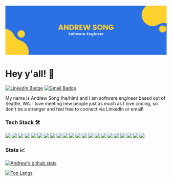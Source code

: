 ![Header](https://github.com/aisong1/aisong1/blob/main/githubBanner.png "Header")

# Hey y'all! :ocean:
[![Linkedin Badge](https://img.shields.io/badge/-andrewisong-blue?style=flat&logo=Linkedin&logoColor=white&link=https://www.linkedin.com/in/andrewisong/)](https://www.linkedin.com/in/andrewisong/)
[![Gmail Badge](https://img.shields.io/badge/-andrewsong61-c14438?style=flat&logo=Gmail&logoColor=white&link=mailto:andrewsong61@gmail.com)](mailto:andrewsong61@gmail.com)

My name is Andrew Song (he/him) and I am software engineer based out of Seattle, WA. I love meeting new people just as much as I love coding, so don't be a stranger and feel free to connect via LinkedIn or email! 


### Tech Stack :hammer_and_wrench:
![](https://img.shields.io/badge/OS-Linux-informational?style=flat&logo=linux&logoColor=white&labelColor=blue&color=yellow)
![](https://img.shields.io/badge/Shell-Bash-informational?style=flat&logo=gnu-bash&logoColor=white&labelColor=blue&color=yellow)
![](https://img.shields.io/badge/Editor-VS_Code-informational?style=flat&logo=visual-studio-code&logoColor=white&labelColor=blue&color=yellow)
![](https://img.shields.io/badge/Code-JavaScript-informational?style=flat&logo=javascript&logoColor=white&labelColor=blue&color=yellow)
![](https://img.shields.io/badge/Code-HTML5-informational?style=flat&logo=html5&logoColor=white&labelColor=blue&color=yellow)
![](https://img.shields.io/badge/Code-CSS3-informational?style=flat&logo=css3&logoColor=white&labelColor=blue&color=yellow)
![](https://img.shields.io/badge/Code-Java-informational?style=flat&logo=java&logoColor=white&labelColor=blue&color=yellow)
![](https://img.shields.io/badge/Code-React-informational?style=flat&logo=react&logoColor=white&labelColor=blue&color=yellow)
![](https://img.shields.io/badge/Code-Redux-informational?style=flat&logo=redux&logoColor=white&labelColor=blue&color=yellow)
![](https://img.shields.io/badge/Code-Bootstrap-informational?style=flat&logo=bootstrap&logoColor=white&labelColor=blue&color=yellow)
![](https://img.shields.io/badge/Compiler-Webpack-informational?style=flat&logo=webpack&logoColor=white&labelColor=blue&color=yellow)
![](https://img.shields.io/badge/Compiler-Babel-informational?style=flat&logo=babel&logoColor=white&labelColor=blue&color=yellow)
![](https://img.shields.io/badge/Database-PostgreSQL-informational?style=flat&logo=postgresql&logoColor=white&labelColor=blue&color=yellow)
![](https://img.shields.io/badge/Database-MySQL-informational?style=flat&logo=mysql&logoColor=white&labelColor=blue&color=yellow)
![](https://img.shields.io/badge/Database-MongoDB-informational?style=flat&logo=mongodb&logoColor=white&labelColor=blue&color=yellow)
![](https://img.shields.io/badge/Tools-AWS-informational?style=flat&logo=amazon-aws&logoColor=white&labelColor=blue&color=yellow)
![](https://img.shields.io/badge/Tools-Heroku-informational?style=flat&logo=heroku&logoColor=white&labelColor=blue&color=yellow)
![](https://img.shields.io/badge/Tools-Docker-informational?style=flat&logo=docker&logoColor=white&labelColor=blue&color=yellow)
![](https://img.shields.io/badge/Tools-NGINX-informational?style=flat&logo=nginx&logoColor=white&labelColor=blue&color=yellow)
![](https://img.shields.io/badge/Tools-New_Relic-informational?style=flat&logo=new-relic&logoColor=white&labelColor=blue&color=yellow)
![](https://img.shields.io/badge/Testing-Jest-informational?style=flat&logo=jest&logoColor=white&labelColor=blue&color=yellow)
![](https://img.shields.io/badge/Testing-Mocha-informational?style=flat&logo=mocha&logoColor=white&labelColor=blue&color=yellow)


### Stats :chart_with_upwards_trend:
[![Andrew's github stats](https://github-readme-stats.vercel.app/api?username=aisong1&show_icons=true)](https://github.com/anuraghazra/github-readme-stats)

[![Top Langs](https://github-readme-stats.vercel.app/api/top-langs/?username=aisong1)](https://github.com/anuraghazra/github-readme-stats)

